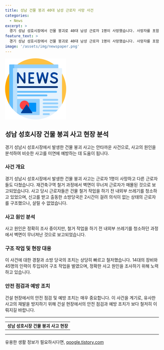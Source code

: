 ```yaml
---
title: 성남 건물 붕괴 40대 남성 근로자 사망 사건
categories:
  - News
excerpt: >
  경기 성남 성호시장에서 건물 붕괴로 40대 남성 근로자 1명이 사망했습니다. 사망자를 포함한 근로자 5명은 건물 철거 작업 전 내외부 쓰레기를 처리 중이었는데, 일부 벽면이 무너져 남성 근로자가 매몰됐습니다. 소방당국은 14대의 장비와 45명의 인력을 동원해 구조작업을 벌였고, 정확한 사고 원인을 조사 중입니다. (150자)
feature_text: >
  경기 성남 성호시장에서 건물 붕괴로 40대 남성 근로자 1명이 사망했습니다. 사망자를 포함한 근로자 5명은 건물 철거 작업 전 내외부 쓰레기를 처리 중이었는데, 일부 벽면이 무너져 남성 근로자가 매몰됐습니다. 소방당국은 14대의 장비와 45명의 인력을 동원해 구조작업을 벌였고, 정확한 사고 원인을 조사 중입니다. (150자)
image: '/assets/img/newspaper.png'
---
```


<p><img src="/assets/img/newspaper.png" alt="kimp 속보" /></p>

<h2 data-ke-size="size26">성남 성호시장 건물 붕괴 사고 현장 분석</h2>

<p data-ke-size="size16">경기 성남시 성호시장에서 발생한 건물 붕괴 사고는 안타까운 사건으로, 사고의 원인을 분석하여 비슷한 사고를 미연에 예방하는 데 도움이 됩니다.</p>

<h3>사건 개요</h3>

<p data-ke-size="size16">경기 성남시 성호시장에서 발생한 건물 붕괴 사고는 근로자 1명이 사망하고 다른 근로자들도 다쳤습니다. 재건축구역 철거 과정에서 벽면이 무너져 근로자가 매몰된 것으로 보고되었습니다. 사고 당시 근로자들은 건물 철거 작업을 하기 전 내외부 쓰레기를 청소하고 있었으며, 신고를 받고 출동한 소방당국은 2시간이 걸려 의식이 없는 상태의 근로자를 구조했으나, 살릴 수 없었습니다.</p>

<h3>사고 원인 분석</h3>

<p data-ke-size="size16">사고 원인은 정확히 조사 중이지만, 철거 작업을 하기 전 내외부 쓰레기를 청소하던 과정에서 벽면이 무너져난 것으로 보고되었습니다.</p>

<h3>구조 작업 및 현장 대응</h3>

<p data-ke-size="size16">이 사건에 대한 경찰과 소방 당국의 조치는 상당히 빠르고 철저했습니다. 14대의 장비와 45명의 인력이 투입되어 구조 작업을 벌였으며, 정확한 사고 원인을 조사하기 위해 노력하고 있습니다.</p>

<h3>안전 점검과 예방 조치</h3>

<p data-ke-size="size16">건설 현장에서의 안전 점검 및 예방 조치는 매우 중요합니다. 이 사건을 계기로, 유사한 사고의 재발을 방지하기 위해 건설 현장에서의 안전 점검과 예방 조치가 보다 철저히 이뤄지길 바랍니다.</p>

<hr>

<table>
  <tbody>
    <tr>
      <td style="text-align: center; height: 17px;"><b>성남 성호시장 건물 붕괴 사고 현장</b></td>
    </tr>
  </tbody>
</table>

<hr>
유용한 생활 정보가 필요하시다면, <a href="https://qoogle.tistory.com" rel="dofollow">qoogle.tistory.com</a>


